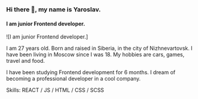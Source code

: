 ### Hi there 👋, my name is Yaroslav.
#### I am junior Frontend developer.
![I am junior Frontend developer.]

I am 27 years old. Born and raised in Siberia, in the city of Nizhnevartovsk. I have been living in Moscow since I was 18. My hobbies are cars, games, travel and food.  

I have been studying Frontend development for 6 months. I dream of becoming a professional developer in a cool company.

Skills: REACT / JS / HTML / CSS / SCSS
